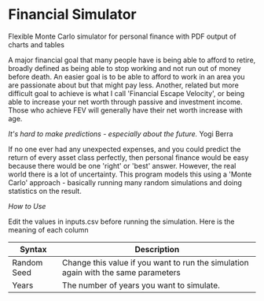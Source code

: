 # Financial Simulator
Flexible Monte Carlo simulator for personal finance with PDF output of charts and tables

A major financial goal that many people have is being able to afford to retire, broadly defined as being able to stop working and not run out of money before death. An easier goal is to be able to afford to work in an area you are passionate about but that might pay less. Another, related but more difficult goal to achieve is what I call 'Financial Escape Velocity', or being able to increase your net worth through passive and investment income. Those who achieve FEV will generally have their net worth increase with age. 

_It's hard to make predictions - especially about the future._ Yogi Berra

If no one ever had any unexpected expenses, and you could predict the return of every asset class perfectly, then personal finance would be easy because there would be one 'right' or 'best' answer. However, the real world there is a lot of uncertainty. This program models this using a 'Monte Carlo' approach - basically running many random simulations and doing statistics on the result. 

*How to Use*

Edit the values in inputs.csv before running the simulation. Here is the meaning of each column

| Syntax      | Description |
| ----------- | ----------- |
| Random Seed     | Change this value if you want to run the simulation again with the same parameters      |
| Years   | The number of years you want to simulate.        |
